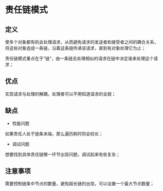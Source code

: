 # 责任链模式

## 定义

使多个对象都有机会处理请求，从而避免请求的发送者和接受者之间的耦合关系，将这些对象连成一条链，沿着这条链传递该请求，直到有对象处理它为止；

责任链模式重点在于”链“，由一条链去处理相似的请求在链中决定谁来处理这个请求；

## 优点

实现请求与处理的解耦，处理者可以不用知道请求的全貌；

## 缺点

- 性能问题

如果责任人处于链条末端，那么遍历耗时将会较长；

- 调试问题

想要找到具体责任链哪一环节出现问题，调试起来有些复杂；

## 注意事项

需要控制链条中节点的数量，避免超长链的出现，可以设置一个最大节点数量；




